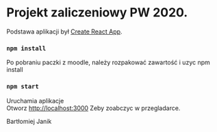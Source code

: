 
# Projekt zaliczeniowy PW 2020.

Podstawa aplikacji był [Create React App](https://github.com/facebook/create-react-app).

### `npm install`

Po pobraniu paczki z moodle, należy rozpakować zawartość i uzyc npm install

### `npm start`

Uruchamia aplikacje \
Otworz [http://localhost:3000](http://localhost:3000) Zeby zoabczyc w przegladarce.


Bartłomiej Janik